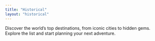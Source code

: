 ```yaml
---
title: "Historical"
layout: "historical"
---
```


Discover the world’s top destinations, from iconic cities to hidden gems. Explore the list and start planning your next adventure.
